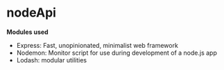 # nodeApi
**Modules used**
- Express: Fast, unopinionated, minimalist web framework
- Nodemon: Monitor script for use during development of a node.js app
- Lodash: modular utilities